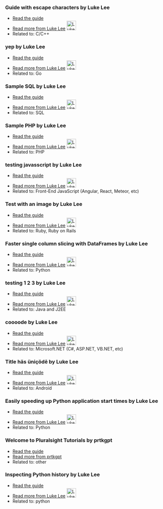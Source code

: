 ### Guide with escape characters by Luke Lee
- [Read the guide](/c-c++/guide-with-escape-characters)
- [Read more from Luke Lee](/author/durden) <img src="https://avatars.githubusercontent.com/u/58063?v=3" width="30" height="30" alt="Luke Lee" />
- Related to: C/C++

### yep by Luke Lee
- [Read the guide](/go/yep)
- [Read more from Luke Lee](/author/durden) <img src="https://avatars.githubusercontent.com/u/58063?v=3" width="30" height="30" alt="Luke Lee" />
- Related to: Go

### Sample SQL by Luke Lee
- [Read the guide](/sql/sample-sql)
- [Read more from Luke Lee](/author/durden) <img src="https://avatars.githubusercontent.com/u/58063?v=3" width="30" height="30" alt="Luke Lee" />
- Related to: SQL

### Sample PHP by Luke Lee
- [Read the guide](/php/sample-php)
- [Read more from Luke Lee](/author/durden) <img src="https://avatars.githubusercontent.com/u/58063?v=3" width="30" height="30" alt="Luke Lee" />
- Related to: PHP

### testing javasscript by Luke Lee
- [Read the guide](http://pskb-stage.herokuapp.com/front-end-javascript/testing-javasscript)
- [Read more from Luke Lee](http://pskb-stage.herokuapp.com/author/durden) <img src="https://avatars.githubusercontent.com/u/58063?v=3" width="30" height="30" alt="Luke Lee" />
- Related to: Front-End JavaScript (Angular, React, Meteor, etc)

### Test with an image by Luke Lee
- [Read the guide](http://pskb-stage.herokuapp.com/ruby-ruby-on-rails/test-with-an-image)
- [Read more from Luke Lee](http://pskb-stage.herokuapp.com/author/durden) <img src="https://avatars.githubusercontent.com/u/58063?v=3" width="30" height="30" alt="Luke Lee" />
- Related to: Ruby, Ruby on Rails

### Faster single column slicing with DataFrames by Luke Lee
- [Read the guide](/python/faster-single-column-slicing-with-dataframes)
- [Read more from Luke Lee](/author/durden) <img src="https://avatars.githubusercontent.com/u/58063?v=3" width="30" height="30" alt="Luke Lee" />
- Related to: Python

### testing 1 2 3 by Luke Lee
- [Read the guide](/java-and-j2ee/testing-1-2-3)
- [Read more from Luke Lee](/author/durden) <img src="https://avatars.githubusercontent.com/u/58063?v=3" width="30" height="30" alt="Luke Lee" />
- Related to: Java and J2EE

### coooode by Luke Lee
- [Read the guide](/microsoft-net/coooode)
- [Read more from Luke Lee](/author/durden) <img src="https://avatars.githubusercontent.com/u/58063?v=3" width="30" height="30" alt="Luke Lee" />
- Related to: Microsoft.NET (C#, ASP.NET, VB.NET, etc)

### Title häs üniçödē by Luke Lee
- [Read the guide](/android/title-has-unicode)
- [Read more from Luke Lee](/author/durden) <img src="https://avatars.githubusercontent.com/u/58063?v=3" width="30" height="30" alt="Luke Lee" />
- Related to: Android

### Easily speeding up Python application start times by Luke Lee
- [Read the guide](/python/easily-speeding-up-python-application-start-times)
- [Read more from Luke Lee](/author/durden) <img src="https://avatars.githubusercontent.com/u/58063?v=3" width="30" height="30" alt="Luke Lee" />
- Related to: Python

### Welcome to Pluralsight Tutorials by prtkgpt
- [Read the guide](https://tutorials.pluralsight.com/other/welcome-to-pluralsight-tutorials)
- [Read more from prtkgpt](https://tutorials.pluralsight.com/user/prtkgpt)
- Related to: other

### Inspecting Python history by Luke Lee
- [Read the guide](https://tutorials.pluralsight.com/python/inspecting-python-history)
- [Read more from Luke Lee](https://tutorials.pluralsight.com/user/durden) <img src="https://avatars.githubusercontent.com/u/58063?v=3" width="30" height="30" alt="Luke Lee" />
- Related to: python